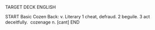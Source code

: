 TARGET DECK
ENGLISH

START
Basic
Cozen
Back: v. Literary 1 cheat, defraud. 2 beguile. 3 act deceitfully.  cozenage n. [cant]
END
